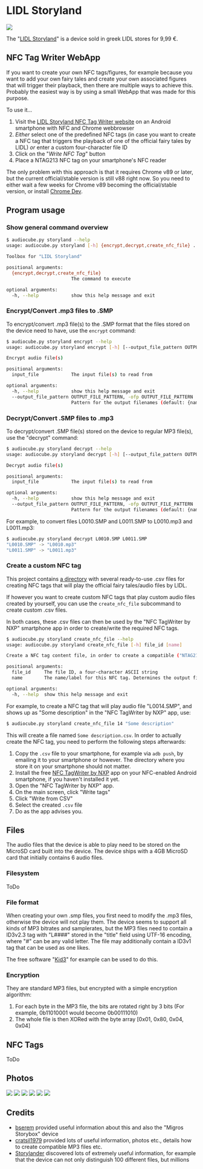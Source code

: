 # LIDL Storyland

![](image-0004-512x512.jpg)

The "[LIDL Storyland](https://www.lidl-hellas.gr/storyland)" is a device sold in greek LIDL stores for 9,99 €.

## NFC Tag Writer WebApp

If you want to create your own NFC tags/figures, for example because you want to add your own fairy tales and create your own associated figures that will trigger their playback, then there are multiple ways to achieve this. Probably the easiest way is by using a small WebApp that was made for this purpose.

To use it...
1. Visit the [LIDL Storyland NFC Tag Writer website](https://oyooyo.github.io/audiocube/devices/storyland/nfc_webapp/) on an Android smartphone with NFC and Chrome webbrowser
2. *Either* select one of the predefined NFC tags (in case you want to create a NFC tag that triggers the playback of one of the official fairy tales by LIDL) *or* enter a custom four-character file ID
3. Click on the "*Write NFC Tag*" button
4. Place a NTAG213 NFC tag on your smartphone's NFC reader

The only problem with this approach is that it requires Chrome v89 or later, but the current official/stable version is still v88 right now. So you need to either wait a few weeks for Chrome v89 becoming the official/stable version, or install [Chrome Dev](https://play.google.com/store/apps/details?id=com.chrome.dev).

## Program usage

### Show general command overview

```sh
$ audiocube.py storyland --help
usage: audiocube.py storyland [-h] {encrypt,decrypt,create_nfc_file} ...

Toolbox for "LIDL Storyland"

positional arguments:
  {encrypt,decrypt,create_nfc_file}
                        The command to execute

optional arguments:
  -h, --help            show this help message and exit
```

### Encrypt/Convert .mp3 files to .SMP

To encrypt/convert .mp3 file(s) to the .SMP format that the files stored on the device need to have, use the `encrypt` command:

```sh
$ audiocube.py storyland encrypt --help
usage: audiocube.py storyland encrypt [-h] [--output_file_pattern OUTPUT_FILE_PATTERN] input_file [input_file ...]

Encrypt audio file(s)

positional arguments:
  input_file            The input file(s) to read from

optional arguments:
  -h, --help            show this help message and exit
  --output_file_pattern OUTPUT_FILE_PATTERN, -ofp OUTPUT_FILE_PATTERN
                        Pattern for the output filenames (default: {name}.SMP)
```

### Decrypt/Convert .SMP files to .mp3

To decrypt/convert .SMP file(s) stored on the device to regular MP3 file(s), use the "decrypt" command:

```sh
$ audiocube.py storyland decrypt --help
usage: audiocube.py storyland decrypt [-h] [--output_file_pattern OUTPUT_FILE_PATTERN] input_file [input_file ...]

Decrypt audio file(s)

positional arguments:
  input_file            The input file(s) to read from

optional arguments:
  -h, --help            show this help message and exit
  --output_file_pattern OUTPUT_FILE_PATTERN, -ofp OUTPUT_FILE_PATTERN
                        Pattern for the output filenames (default: {name}.mp3)
```

For example, to convert files L0010.SMP and L0011.SMP to L0010.mp3 and L0011.mp3:

```sh
$ audiocube.py storyland decrypt L0010.SMP L0011.SMP
"L0010.SMP" -> "L0010.mp3"
"L0011.SMP" -> "L0011.mp3"
```

### Create a custom NFC tag

This project contains [a directory](https://github.com/oyooyo/audiocube/tree/master/docs/devices/storyland/nfc) with several ready-to-use .csv files for creating NFC tags that will play the official fairy tales/audio files by LIDL.

If however you want to create custom NFC tags that play custom audio files created by yourself, you can use the `create_nfc_file` subcommand to create custom .csv files.

In both cases, these .csv files can then be used by the "NFC TagWriter by NXP" smartphone app in order to create/write the required NFC tags.

```sh
$ audiocube.py storyland create_nfc_file --help
usage: audiocube.py storyland create_nfc_file [-h] file_id [name]

Create a NFC tag content file, in order to create a compatible ("NTAG213") NFC tag via the "NFC TagWriter by NXP" (https://play.google.com/store/apps/details?id=com.nxp.nfc.tagwriter) smartphone app

positional arguments:
  file_id     The file ID, a four-character ASCII string
  name        The name/label for this NFC tag. Determines the output file name. Optional, defaults to "L{file_id}" (default: None)

optional arguments:
  -h, --help  show this help message and exit
```

For example, to create a NFC tag that will play audio file "L0014.SMP", and shows up as "Some description" in the "NFC TagWriter by NXP" app, use:

```sh
$ audiocube.py storyland create_nfc_file 14 "Some description"
```

This will create a file named `Some description.csv`. In order to actually create the NFC tag, you need to perform the following steps afterwards:
1. Copy the `.csv` file to your smartphone, for example via `adb push`, by emailing it to your smartphone or however. The directory where you store it on your smartphone should not matter.
2. Install the free [NFC TagWriter by NXP](https://play.google.com/store/apps/details?id=com.nxp.nfc.tagwriter) app on your NFC-enabled Android smartphone, if you haven't installed it yet.
3. Open the "NFC TagWriter by NXP" app.
4. On the main screen, click "Write tags"
5. Click "Write from CSV"
6. Select the created `.csv` file
7. Do as the app advises you.

## Files

The audio files that the device is able to play need to be stored on the MicroSD card built into the device. The device ships with a 4GB MicroSD card that initially contains 6 audio files.

### Filesystem

ToDo

### File format

When creating your own .smp files, you first need to modify the .mp3 files, otherwise the device will not play them. The device seems to support all kinds of MP3 bitrates and samplerates, but the MP3 files need to contain a ID3v2.3 tag with "L####" stored in the "title" field using UTF-16 encoding, where "#" can be any valid letter. The file may additionally contain a ID3v1 tag that can be used as one likes.

The free software "[Kid3](https://kid3.kde.org/)" for example can be used to do this.

### Encryption

They are standard MP3 files, but encrypted with a simple encryption algorithm:
1. For each byte in the MP3 file, the bits are rotated right by 3 bits (For example, 0b11010001 would become 0b00111010)
2. The whole file is then XORed with the byte array \[0x01, 0x80, 0x04, 0x04\]

## NFC Tags

ToDo

## Photos

![](image-0001.jpg)
![](image-0002.jpg)
![](image-0003.jpg)
![](image-0004.jpg)
![](image-0005.jpg)
![](image-0006.jpg)

## Credits

- [bserem](https://github.com/bserem) provided useful information about this and also the "Migros Storybox" device
- [cratsil1979](https://github.com/cratsil1979) provided lots of useful information, photos etc., details how to create compatible MP3 files etc.
- [Storylander](https://github.com/Storylander) discovered lots of extremely useful information, for example that the device can not only distinguish 100 different files, but millions

